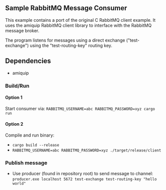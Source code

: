 ## Sample RabbitMQ Message Consumer
This example contains a port of the original C RabbitMQ client example. It uses
the amiquip RabbitMQ client library to interface with the RabbitMQ message
broker.

The program listens for messages using a direct exchange ("test-exchange")
using the "test-routing-key" routing key.

## Dependencies
- amiquip

### Build/Run
#### Option 1
Start consumer via:
`RABBITMQ_USERNAME=abc RABBITMQ_PASSWORD=xyz cargo run`
#### Option 2
Compile and run binary:
- `cargo build --release`
- `RABBITMQ_USERNAME=abc RABBITMQ_PASSWORD=xyz ./target/release/client`

### Publish message
- Use producer (found in repository root) to send message to channel:
`producer.exe localhost 5672 test-exchange test-routing-key "hello world"`

